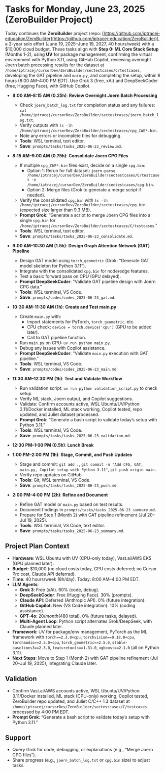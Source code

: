 # Tasks for Monday, June 23, 2025 (ZeroBuilder Project)

Today continues the **ZeroBuilder** project (repo: [https://github.com/iptracej-education/ZeroBuilder](https://github.com/iptracej-education/ZeroBuilder)), a 2-year solo effort (June 19, 2025–June 19, 2027, 40 hours/week) with a $10,000 cloud budget. These tasks align with **Step 0: ML Core Stack Setup** (Months 1–2), using **UV** for package management, confirming the virtual environment with Python 3.11, using GitHub Copilot, reviewing overnight Joern batch processing results for the dataset at `/home/iptracej/cursorDev/ZeroBuilder/sectestcases/C/testcases`, developing the GAT pipeline and `main.py`, and completing the setup, within 8 hours (8:00 AM–4:00 PM EDT). Use Grok 3 (free, xAI) and DeepSeekCoder (free, Hugging Face), with GitHub Copilot.

- **8:00 AM–8:15 AM (0.25h)**: **Review Overnight Joern Batch Processing**
  - Check `joern_batch_log.txt` for completion status and any failures: `cat /home/iptracej/cursorDev/ZeroBuilder/sectestcases/joern_batch_log.txt`.
  - Verify outputs with `ls -lh /home/iptracej/cursorDev/ZeroBuilder/sectestcases/cpg_CWE*.bin`.
  - Note any errors or incomplete files for debugging.
  - **Tools**: WSL terminal, text editor.
  - **Save**: `prompts/tasks/tasks_2025-06-23_review.md`.

- **8:15 AM–9:00 AM (0.75h)**: **Consolidate Joern CPG Files**
  - If multiple `cpg_CWE*.bin` files exist, decide on a single `cpg.bin`:
    - Option 1: Rerun for full dataset: `joern-parse /home/iptracej/cursorDev/ZeroBuilder/sectestcases/C/testcases -o /home/iptracej/cursorDev/ZeroBuilder/sectestcases/cpg.bin`.
    - Option 2: Merge files (Grok to generate a merge script if needed).
  - Verify the consolidated `cpg.bin` with `ls -lh /home/iptracej/cursorDev/ZeroBuilder/sectestcases/cpg.bin` (expected size larger than 9.3 MB).
  - **Prompt Grok**: “Generate a script to merge Joern CPG files into a single `cpg.bin` for `/home/iptracej/cursorDev/ZeroBuilder/sectestcases/C/testcases`.”
  - **Tools**: WSL terminal, text editor.
  - **Save**: `prompts/tasks/tasks_2025-06-23_consolidate.md`.

- **9:00 AM–10:30 AM (1.5h)**: **Design Graph Attention Network (GAT) Pipeline**
  - Design GAT model using `torch_geometric` (Grok: “Generate GAT model skeleton for Python 3.11”).
  - Integrate with the consolidated `cpg.bin` for node/edge features.
  - Test a basic forward pass on CPU (GPU delayed).
  - **Prompt DeepSeekCoder**: “Validate GAT pipeline design with Joern CPG data.”
  - **Tools**: WSL terminal, VS Code.
  - **Save**: `prompts/codes/codes_2025-06-23_gat.md`.

- **10:30 AM–11:30 AM (1h)**: **Create and Test main.py**
  - Create `main.py` with:
    - Import statements for PyTorch, `torch_geometric`, etc.
    - CPU check: `device = torch.device('cpu')` (GPU to be added later).
    - Call to GAT pipeline function.
  - Run `main.py` on CPU: `uv run python main.py`.
  - Debug any issues with Copilot assistance.
  - **Prompt DeepSeekCoder**: “Validate `main.py` execution with GAT pipeline.”
  - **Tools**: WSL terminal, VS Code.
  - **Save**: `prompts/codes/codes_2025-06-23_main.md`.

- **11:30 AM–12:30 PM (1h)**: **Test and Validate Workflow**
  - Run validation script: `uv run python validation_script.py` to check setup.
  - Verify ML stack, Joern output, and Copilot suggestions.
  - Validate: Confirm accounts active, WSL Ubuntu/UV/Python 3.11/Docker installed, ML stack working, Copilot tested, repo updated, and Juliet dataset processed.
  - **Prompt Grok**: “Generate a bash script to validate today’s setup with Python 3.11.”
  - **Tools**: WSL terminal, VS Code.
  - **Save**: `prompts/tasks/tasks_2025-06-23_validation.md`.

- **12:30 PM–1:00 PM (0.5h)**: **Lunch Break**

- **1:00 PM–2:00 PM (1h)**: **Stage, Commit, and Push Updates**
  - Stage and commit: `git add .`, `git commit -m "Add CFG, GAT, main.py, Copilot setup with Python 3.11"`, `git push origin main`.
  - Verify repo updates on GitHub.
  - **Tools**: Git, WSL terminal, VS Code.
  - **Save**: `prompts/tasks/tasks_2025-06-23_push.md`.

- **2:00 PM–4:00 PM (2h)**: **Refine and Document**
  - Refine GAT model or `main.py` based on test results.
  - Document findings in `prompts/tasks/tasks_2025-06-23_summary.md`.
  - Prepare for Step 1 (Month 2) with GAT pipeline refinement (Jul 20–Jul 19, 2025).
  - **Tools**: WSL terminal, VS Code, text editor.
  - **Save**: `prompts/tasks/tasks_2025-06-23_summary.md`.

## Project Plan Context
- **Hardware**: WSL Ubuntu with UV (CPU-only today), Vast.ai/AWS EKS (GPU planned later).
- **Budget**: $10,000 (no cloud costs today, GPU costs deferred; no Cursor Pro cost, Claude API deferred).
- **Time**: 40 hours/week (8h/day). Today: 8:00 AM–4:00 PM EDT.
- **LLM Agents**: 
  - **Grok 3**: Free (xAI). 60% (code, debug).
  - **DeepSeekCoder**: Free (Hugging Face). 30% (prompts).
  - **Claude API**: Deferred (Anthropic API). 0% (future integration).
  - **GitHub Copilot**: New (VS Code integration). 10% (coding assistance).
  - **GPT-4o**: $20/month ($480 total). 0% (future tasks, delayed).
  - **Multi-Agent Loop**: Python script alternates Grok/DeepSeek, with Claude planned later.
- **Framework**: UV for package/env management, PyTorch as the ML framework with `torch==2.3.0+cpu`, `torchvision==0.18.0+cpu`, `torchaudio==2.3.0+cpu`, `torch_geometric==2.5.0`, `stable-baselines3==2.3.0`, `featuretools==1.31.0`, `xgboost==2.1.0` (all on Python 3.11).
- **Next Steps**: Move to Step 1 (Month 2) with GAT pipeline refinement (Jul 20–Jul 19, 2025), integrating Claude later.

## Validation
- Confirm Vast.ai/AWS accounts active, WSL Ubuntu/UV/Python 3.11/Docker installed, ML stack (CPU-only) working, Copilot tested, ZeroBuilder repo updated, and Juliet C/C++ 1.3 dataset at `/home/iptracej/cursorDev/ZeroBuilder/sectestcases/C/testcases` processed by 4:00 PM EDT.
- **Prompt Grok**: “Generate a bash script to validate today’s setup with Python 3.11.”

## Support
- Query Grok for code, debugging, or explanations (e.g., “Merge Joern CPG files”).
- Share progress (e.g., `joern_batch_log.txt` or `cpg.bin` size) to adjust tasks.